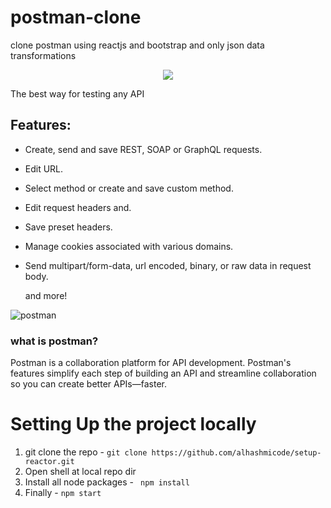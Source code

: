 # postman-clone

clone postman using  reactjs  and bootstrap and only json data transformations

<p align="center">
  <img src="https://user-images.githubusercontent.com/75932477/124395936-005d4c00-dd18-11eb-9fbb-9c5458cdf22e.png">
</p>

The best way for testing any API

## Features:
* Create, send and save REST, SOAP or GraphQL requests.
* Edit URL.
* Select method or create and save custom method.
* Edit request headers and.
* Save preset headers.
* Manage cookies associated with various domains.
* Send multipart/form-data, url encoded, binary, or raw data in request body.

  <p>and more!</p>
![postman](https://media.giphy.com/media/l0HlvfjnbbwsmKXh6/giphy.gif)
<br>
### what is postman?
Postman is a collaboration platform for API development. Postman's features simplify each step of building an API and streamline collaboration so you can create better APIs—faster.
# Setting Up the project locally
1) git clone the repo - `git clone https://github.com/alhashmicode/setup-reactor.git`
2) Open shell at local repo dir
3) Install all node packages - ` npm install`
4) Finally -  `npm start`
